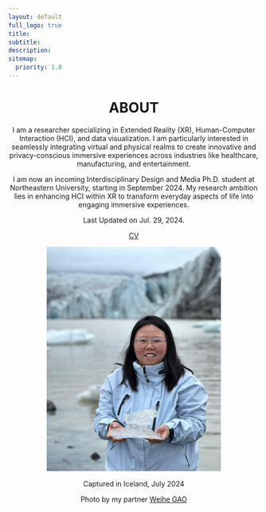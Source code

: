 ```yaml
---
layout: default
full_logo: true
title: 
subtitle: 
description:  
sitemap:
  priority: 1.0
---
```


<h1 align="center">ABOUT</h1>

<p align="center">
I am a researcher specializing in Extended Reality (XR), Human-Computer Interaction (HCI), and data visualization. I am particularly interested in seamlessly integrating virtual and physical realms to create innovative and privacy-conscious immersive experiences across industries like healthcare, manufacturing, and entertainment.
</p>

<p align="center">
I am now an incoming Interdisciplinary Design and Media Ph.D. student at Northeastern University, starting in September 2024. My research ambition lies in enhancing HCI within XR to transform everyday aspects of life into engaging immersive experiences.
</p>

<p align="center">
Last Updated on Jul. 29, 2024.
</p>


   
<body>
   <p align="center">
        <a href="assets/cv_shiqiyu_20240604.pdf" class="cv-link">CV</a>
      </p>
  
  <p align="center">
      <img src="assets/website picture_202407.jpg" alt="Photo taken in Iceland, July 2024" class="profile-image" style="width: 350px; height: 450px;>
      </p>
          
  <p align="center">
        <p align="center" class="caption">Captured in Iceland, July 2024</p>
        <p align="center" class="credit">Photo by my partner <a href="https://pages.gaowh.click/"> Weihe GAO</a></p>
    </p>
</body>




<br>
<br>
<br>
<br>
<br>
<br>
<br>
